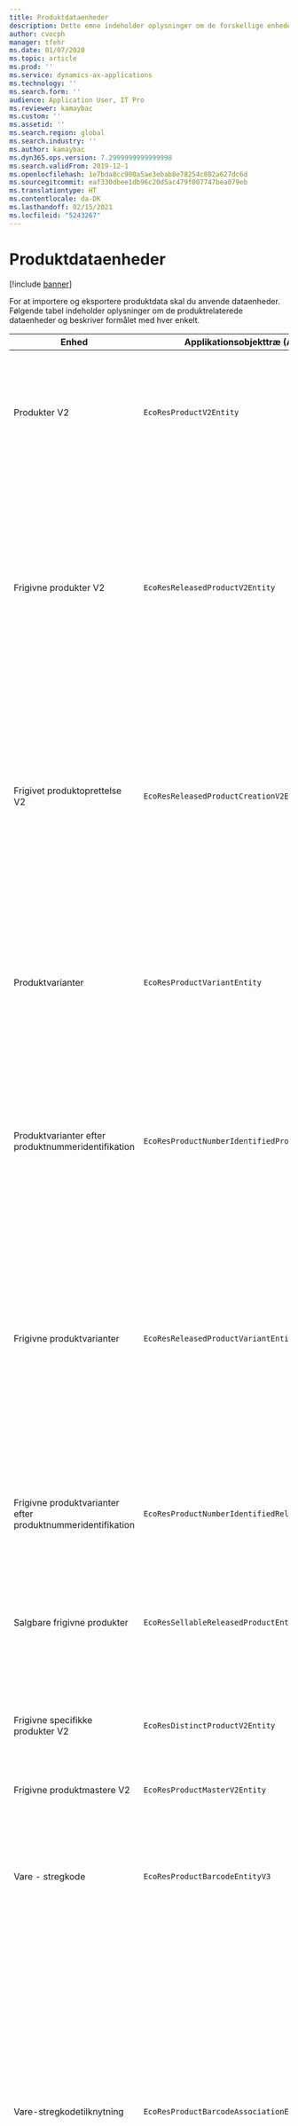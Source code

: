 ```yaml
---
title: Produktdataenheder
description: Dette emne indeholder oplysninger om de forskellige enheder, der kan bruges til at importere og eksportere produktdata.
author: cvocph
manager: tfehr
ms.date: 01/07/2020
ms.topic: article
ms.prod: ''
ms.service: dynamics-ax-applications
ms.technology: ''
ms.search.form: ''
audience: Application User, IT Pro
ms.reviewer: kamaybac
ms.custom: ''
ms.assetid: ''
ms.search.region: global
ms.search.industry: ''
ms.author: kamaybac
ms.dyn365.ops.version: 7.2999999999999998
ms.search.validFrom: 2019-12-1
ms.openlocfilehash: 1e7bda8cc900a5ae3ebab8e78254c802a627dc6d
ms.sourcegitcommit: eaf330dbee1db96c20d5ac479f007747bea079eb
ms.translationtype: HT
ms.contentlocale: da-DK
ms.lasthandoff: 02/15/2021
ms.locfileid: "5243267"
---
```

# <a name="product-data-entities"></a>Produktdataenheder

[!include [banner](../includes/banner.md)]

For at importere og eksportere produktdata skal du anvende dataenheder. Følgende tabel indeholder oplysninger om de produktrelaterede dataenheder og beskriver formålet med hver enkelt.

| Enhed | Applikationsobjekttræ (AOT) navn (type) | Notater |
|--------|-------------------------------------------|-------|
| Produkter V2 | `EcoResProductV2Entity` | Denne enhed bruges til at importere og eksportere delte produkter, specifikke produkter og produktmastere. Det giver mulighed for opdateringer. Den understøtter ikke sætbaserede SQL-handlinger. Det er aktiveret for Open Data Protocol (OData). |
| Frigivne produkter V2 | `EcoResReleasedProductV2Entity` | Denne enhed bruges til at importere og eksportere udgivne produkter, specifikke produkter og produktmastere. Det giver mulighed for opdateringer. Det kræver, at det delte produkt allerede er oprettet. Når et nyt frigivet produkt importeres, sker der en frigivelse af det delte produkt. Der er også separate enheder, der kan bruges til at importere og eksportere frigivne produktmastere og frigivne specifikke varianter. Denne enhed understøtter ikke sætbaserede SQL-handlinger eller slettehandlinger. Det er aktiveret for OData. |
| Frigivet produktoprettelse V2 | `EcoResReleasedProductCreationV2Entity` | Denne enhed bruges til at importere delte produkter og frigivne produkter i ét trin. Selvom det understøtter eksport, anbefales denne brug ikke, da formålet med enheden er produktoprettelse. Det understøtter ikke opdateringer. Det understøtter et begrænset sæt felter (felter, der er tilgængelige i dialogboksen produktoprettelse). Den understøtter ikke sætbaserede SQL-handlinger. Det er ikke afsløret gennem OData. |
| Produktvarianter | `EcoResProductVariantEntity` | Denne enhed bruges til at importere og eksportere delte produktvarianter. Det giver mulighed for opdateringer. Det kræver, at dimensionsværdierne allerede er oprettet. Integrationsnøglen er produktmaster plus produktdimensioner. Denne enhed understøtter ikke sætbaserede SQL-handlinger. Det er aktiveret for OData. Den understøtter slettehandlinger. Den kan ikke udvides ved at tilføje nye produktdimensioner. |
| Produktvarianter efter produktnummeridentifikation | `EcoResProductNumberIdentifiedProductVariantEntity` | Denne enhed bruges til at importere og eksportere delte produktvarianter. Det giver mulighed for opdateringer. Det kræver, at dimensionsværdierne allerede er oprettet. Integrationsnøglen er produktnummeret (hvorimod integrationsnøglen for enheden **Produktvarianter** er produktmaster plus produktdimensioner). |
| Frigivne produktvarianter | `EcoResReleasedProductVariantEntity` | Denne enhed bruges til at importere og eksportere udgivne produktvarianter. Det giver mulighed for opdateringer. Det kræver, at delte produktvarianter allerede er oprettet. Når en ny frigivet produktvariant importeres, sker der en frigivelse af den delte produktvariant. Denne enhed understøtter ikke sætbaserede SQL-handlinger. Det er aktiveret for OData. Selvom den understøtter slettehandlinger, forårsager denne brug i øjeblikket databeskadigelse på grund af en fejl i den aktuelle platform. Denne enhed kan ikke udvides ved at tilføje nye produktdimensioner. |
| Frigivne produktvarianter efter produktnummeridentifikation | `EcoResProductNumberIdentifiedReleasedProductVariantEntity` | Denne enhed ligner enheden **Frigivne produktvarianter**, men integrationsnøglen er produktnummeret fremfor produktmasteren plus produktdimensionerne. Den kan udvides ved at tilføje nye produktdimensioner. |
| Salgbare frigivne produkter | `EcoResSellableReleasedProductEntity` | Denne enhed bruges kun til at eksportere salgbare produkter. Salgbare produkter er produkter med de oplysninger, der er påkrævet for at kunne bruges på en salgsordre. De samme regler gælder, når et produkt valideres ved brug af funktionen **Valider** på siden **Frigivet produkter**. |
| Frigivne specifikke produkter V2 | `EcoResDistinctProductV2Entity` | Denne enhed bruges kun til at eksportere specifikke produkter. De pågældende specifikke produkter kan være produkter, undertypeprodukter og produktvarianter. |
| Frigivne produktmastere V2 | `EcoResProductMasterV2Entity` | Denne enhed bruges til at importere og eksportere produktmastere. Den er ikke aktiveret til datastyring. |
| Vare - stregkode | `EcoResProductBarcodeEntityV3` | Denne enhed bruges kun til at eksportere produkter og stregkoder. Denne enhed tillader ikke registrering af ændringer, opdateringer eller sletninger. Hvis du vil bruge registrering af ændringer, opdateringer eller sletninger på stregkoder, skal du bruge enheden **Vare - tilknytning af stregkode**. |
| Vare-stregkodetilknytning | `EcoResProductBarcodeAssociationEntity` | Denne enhed bruges kun til at eksportere produkter og stregkoder. Den tillader registrering af ændringer, opdateringer og sletninger. Hvis du vil bruge enheden, skal *Vare - forbedringer af stregkode* aktiveres i [funktionsstyring](../../fin-ops-core/fin-ops/get-started/feature-management/feature-management-overview.md). Dens enhedsnøgle er `AssociationID`, hvilket opretter tilknytningen mellem stregkoden og produktet. Hvis du vil tilføje understøttelse af denne nøgle, udfyldes tabellen `InventitemBarcodeAssociation` med eksisterende stregkodedata, når du aktiverer funktionen. Tabellen udfyldes ved hjælp af et batchjob, og hvis stregkodetabellen har et stort antal poster, kan det tage længere tid at køre batchjobbet. Det anbefales derfor, at du planlægger at aktivere funktionen (og dermed køre batchjobbet) på et tidspunkt, der passer til din forretningsplan. |
| Tilstande for produktlivscyklus | `EcoResProductLifecycleSateEntity` | Denne enhed bruges til at importere og eksportere de forskellige produktlivscyklustilstande, der kan tildeles et produkt. |

> [!NOTE]
> Du kan kun bruge dataenheden **Frigivne produkter V2** til at importere produkter til systemet, hvis det delte produkt allerede er oprettet. Ellers skal du, for at importere produkter til systemet, bruge dataenheden **Produktoprettelse**.


[!INCLUDE[footer-include](../../includes/footer-banner.md)]